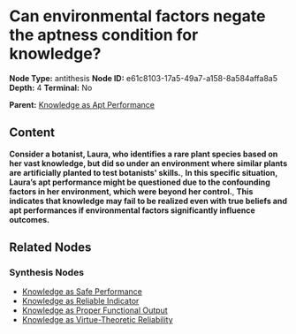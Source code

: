 # Can environmental factors negate the aptness condition for knowledge?

**Node Type:** antithesis
**Node ID:** e61c8103-17a5-49a7-a158-8a584affa8a5
**Depth:** 4
**Terminal:** No

**Parent:** [Knowledge as Apt Performance](knowledge-as-apt-performance-synthesis-a51f7636-1847-46d9-b9e9-b9fa95a8597a.md)

## Content

**Consider a botanist, Laura, who identifies a rare plant species based on her vast knowledge, but did so under an environment where similar plants are artificially planted to test botanists' skills.**, **In this specific situation, Laura’s apt performance might be questioned due to the confounding factors in her environment, which were beyond her control.**, **This indicates that knowledge may fail to be realized even with true beliefs and apt performances if environmental factors significantly influence outcomes.**

## Related Nodes

### Synthesis Nodes

- [Knowledge as Safe Performance](knowledge-as-safe-performance-synthesis-cb8800f5-6683-4f03-aea1-52e8aa2d6bc0.md)
- [Knowledge as Reliable Indicator](knowledge-as-reliable-indicator-synthesis-30c6d718-3f85-407a-a332-8a67cd3c64f5.md)
- [Knowledge as Proper Functional Output](knowledge-as-proper-functional-output-synthesis-f4704221-a9b1-4ffa-8e53-9c78d5c40db7.md)
- [Knowledge as Virtue-Theoretic Reliability](knowledge-as-virtue-theoretic-reliability-synthesis-068ec059-ab42-4094-81ec-7438372b5253.md)
